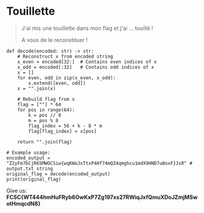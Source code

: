 # Touillette
> J'ai mis une touillette dans mon flag et j'ai ... touillé !
> 
> A vous de le reconstituer !

```
def decode(encoded: str) -> str:
    # Reconstruct x from encoded string
    x_even = encoded[32:]  # Contains even indices of x
    x_odd = encoded[:32]   # Contains odd indices of x
    x = []
    for even, odd in zip(x_even, x_odd):
        x.extend([even, odd])
    x = "".join(x)
    
    # Rebuild flag from x
    flag = [""] * 64
    for pos in range(64):
        k = pos // 8
        m = pos % 8
        flag_index = 56 + k - 8 * m
        flag[flag_index] = x[pos]
    
    return "".join(flag)

# Example usage:
encoded_output = "Z2yFm7bCjR6SMWOCSiw{wqKWoJxTtxP4Hf74mQZ4qmghcu1mdX9HND7u8oxF}JsR" # output.txt string
original_flag = decode(encoded_output)
print(original_flag)
```

Give us: **FCSC{WT444hmHuFRyb6OwKxP7Zg197xs27RWiqJxfQmuXDoJZmjMSwotHmqcdN8}**